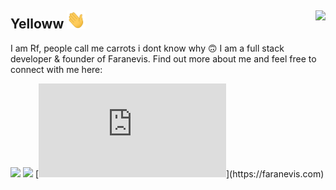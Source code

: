 ## Yelloww <img src="https://raw.githubusercontent.com/DaveOff/DaveOff/main/wave.gif" width="30px"> <img align="right" src="https://komarev.com/ghpvc/?username=DaveOff&color=269077">

I am Rf, people call me carrots i dont know why 🙃 I am a full stack developer & founder of Faranevis. Find out more about me and feel free to connect with me here:

[![](https://img.shields.io/badge/-rf__dev-blue?style=social-square&logo=Twitter&logoColor=white&link=https://twitter.com/rf__dev/)](https://twitter.com/rf__dev)
[![](https://img.shields.io/badge/-Faranevis-c14438?style=social-square&link=https://faranevis.com)](https://faranevis.com)
[![](https://www.faranevis.com/test.php??)](https://faranevis.com)
